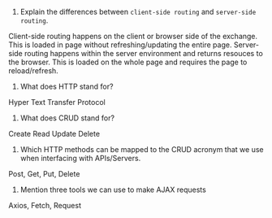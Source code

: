1.  Explain the differences between `client-side routing` and `server-side routing`.

Client-side routing happens on the client or browser side of the exchange. This is loaded in page without refreshing/updating the entire page. 
Server-side routing happens within the server environment and returns resouces to the browser. This is loaded on the whole page and requires the page to reload/refresh.

1.  What does HTTP stand for?

Hyper Text Transfer Protocol

1.  What does CRUD stand for?

Create Read Update Delete

1.  Which HTTP methods can be mapped to the CRUD acronym that we use when interfacing with APIs/Servers.

Post, Get, Put, Delete

1.  Mention three tools we can use to make AJAX requests

Axios, Fetch, Request